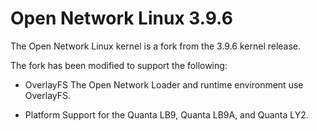 Open Network Linux 3.9.6
=======================

The Open Network Linux kernel is a fork from the 3.9.6 kernel release.

The fork has been modified to support the following:

 * OverlayFS
   The Open Network Loader and runtime environment use OverlayFS.

 * Platform Support for the Quanta LB9, Quanta LB9A, and Quanta LY2.



